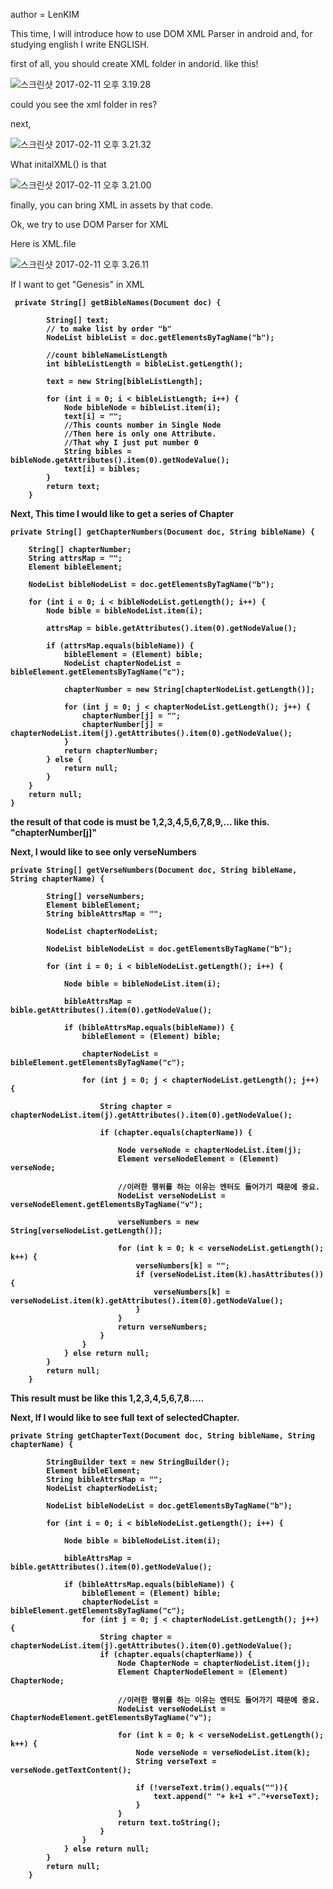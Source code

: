 author = LenKIM

This time, I will introduce how to use DOM XML Parser in android
and, for studying english I write ENGLISH.

 first of all, you should create XML folder in andorid.
 like this!

![스크린샷 2017-02-11 오후 3.19.28](http://i.imgur.com/g6J28Kt.png)

 could you see the xml folder in res?

 next,

 ![스크린샷 2017-02-11 오후 3.21.32](http://i.imgur.com/oTjMh75.png)

What initalXML() is that

  ![스크린샷 2017-02-11 오후 3.21.00](http://i.imgur.com/OzgcLJe.png)

finally, you can bring XML in assets by that code.

Ok, we try to use DOM Parser for XML

 Here is XML.file

 ![스크린샷 2017-02-11 오후 3.26.11](http://i.imgur.com/vhi8mtf.png)

 If I want to get "Genesis" in XML
 <b n="Genesis">

     private String[] getBibleNames(Document doc) {

            String[] text;
            // to make list by order "b"
            NodeList bibleList = doc.getElementsByTagName("b");

            //count bibleNameListLength
            int bibleListLength = bibleList.getLength();

            text = new String[bibleListLength];

            for (int i = 0; i < bibleListLength; i++) {
                Node bibleNode = bibleList.item(i);
                text[i] = "";
                //This counts number in Single Node
                //Then here is only one Attribute.
                //That why I just put number 0
                String bibles = bibleNode.getAttributes().item(0).getNodeValue();
                text[i] = bibles;
            }
            return text;
        }


Next, This time I would like to get a series of Chapter

    private String[] getChapterNumbers(Document doc, String bibleName) {

        String[] chapterNumber;
        String attrsMap = "";
        Element bibleElement;

        NodeList bibleNodeList = doc.getElementsByTagName("b");

        for (int i = 0; i < bibleNodeList.getLength(); i++) {
            Node bible = bibleNodeList.item(i);

            attrsMap = bible.getAttributes().item(0).getNodeValue();

            if (attrsMap.equals(bibleName)) {
                bibleElement = (Element) bible;
                NodeList chapterNodeList = bibleElement.getElementsByTagName("c");

                chapterNumber = new String[chapterNodeList.getLength()];

                for (int j = 0; j < chapterNodeList.getLength(); j++) {
                    chapterNumber[j] = "";
                    chapterNumber[j] = chapterNodeList.item(j).getAttributes().item(0).getNodeValue();
                }
                return chapterNumber;
            } else {
                return null;
            }
        }
        return null;
    }

 the result of that code is must be
1,2,3,4,5,6,7,8,9,... like this.
 "chapterNumber[j]"

Next, I would like to see only verseNumbers

    private String[] getVerseNumbers(Document doc, String bibleName, String chapterName) {

            String[] verseNumbers;
            Element bibleElement;
            String bibleAttrsMap = "";

            NodeList chapterNodeList;

            NodeList bibleNodeList = doc.getElementsByTagName("b");

            for (int i = 0; i < bibleNodeList.getLength(); i++) {

                Node bible = bibleNodeList.item(i);

                bibleAttrsMap = bible.getAttributes().item(0).getNodeValue();

                if (bibleAttrsMap.equals(bibleName)) {
                    bibleElement = (Element) bible;

                    chapterNodeList = bibleElement.getElementsByTagName("c");

                    for (int j = 0; j < chapterNodeList.getLength(); j++) {

                        String chapter = chapterNodeList.item(j).getAttributes().item(0).getNodeValue();

                        if (chapter.equals(chapterName)) {

                            Node verseNode = chapterNodeList.item(j);
                            Element verseNodeElement = (Element) verseNode;

                            //이러한 행위를 하는 이유는 엔터도 들어가기 때문에 중요.
                            NodeList verseNodeList = verseNodeElement.getElementsByTagName("v");

                            verseNumbers = new String[verseNodeList.getLength()];

                            for (int k = 0; k < verseNodeList.getLength(); k++) {
                                verseNumbers[k] = "";
                                if (verseNodeList.item(k).hasAttributes()) {
                                    verseNumbers[k] = verseNodeList.item(k).getAttributes().item(0).getNodeValue();
                                }
                            }
                            return verseNumbers;
                        }
                    }
                } else return null;
            }
            return null;
        }

This result must be like this
1,2,3,4,5,6,7,8.....

Next, If I would like to see full text of selectedChapter.

    private String getChapterText(Document doc, String bibleName, String chapterName) {

            StringBuilder text = new StringBuilder();
            Element bibleElement;
            String bibleAttrsMap = "";
            NodeList chapterNodeList;

            NodeList bibleNodeList = doc.getElementsByTagName("b");

            for (int i = 0; i < bibleNodeList.getLength(); i++) {

                Node bible = bibleNodeList.item(i);

                bibleAttrsMap = bible.getAttributes().item(0).getNodeValue();

                if (bibleAttrsMap.equals(bibleName)) {
                    bibleElement = (Element) bible;
                    chapterNodeList = bibleElement.getElementsByTagName("c");
                    for (int j = 0; j < chapterNodeList.getLength(); j++) {
                        String chapter = chapterNodeList.item(j).getAttributes().item(0).getNodeValue();
                        if (chapter.equals(chapterName)) {
                            Node ChapterNode = chapterNodeList.item(j);
                            Element ChapterNodeElement = (Element) ChapterNode;

                            //이러한 행위를 하는 이유는 엔터도 들어가기 때문에 중요.
                            NodeList verseNodeList = ChapterNodeElement.getElementsByTagName("v");

                            for (int k = 0; k < verseNodeList.getLength(); k++) {
                                Node verseNode = verseNodeList.item(k);
                                String verseText = verseNode.getTextContent();

                                if (!verseText.trim().equals("")){
                                    text.append(" "+ k+1 +"."+verseText);
                                }
                            }
                            return text.toString();
                        }
                    }
                } else return null;
            }
            return null;
        }

